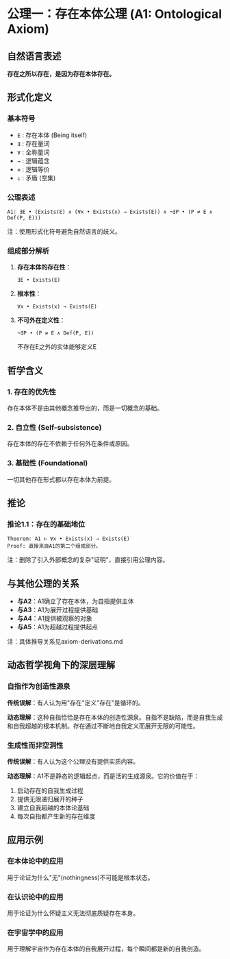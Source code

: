 # 公理一：存在本体公理 (A1: Ontological Axiom)  

## 自然语言表述  

**存在之所以存在，是因为存在本体存在。**  

## 形式化定义  

### 基本符号  
- `E` : 存在本体 (Being itself)  
- `∃` : 存在量词  
- `∀` : 全称量词  
- `→` : 逻辑蕴含  
- `≡` : 逻辑等价  
- `⊥` : 矛盾 (空集)  

### 公理表述  

```  
A1: ∃E • (Exists(E) ∧ (∀x • Exists(x) → Exists(E)) ∧ ¬∃P • (P ≠ E ∧ Def(P, E)))  
```  
注：使用形式化符号避免自然语言的歧义。  

### 组成部分解析  

1. **存在本体的存在性**：  
   ```  
   ∃E • Exists(E)  
   ```  

2. **根本性**：  
   ```  
   ∀x • Exists(x) → Exists(E)  
   ```  

4. **不可外在定义性**：  
   ```  
   ¬∃P • (P ≠ E ∧ Def(P, E))  
   ```  
   不存在E之外的实体能够定义E  

## 哲学含义  

### 1. 存在的优先性  
存在本体不是由其他概念推导出的，而是一切概念的基础。  

### 2. 自立性 (Self-subsistence)  
存在本体的存在不依赖于任何外在条件或原因。  

### 3. 基础性 (Foundational)  
一切其他存在形式都以存在本体为前提。  

## 推论  

### 推论1.1：存在的基础地位  
```  
Theorem: A1 ⊢ ∀x • Exists(x) → Exists(E)  
Proof: 直接来自A1的第二个组成部分。  
```  

注：删除了引入外部概念的复杂"证明"，直接引用公理内容。  

## 与其他公理的关系  

- **与A2**：A1确立了存在本体，为自指提供主体  
- **与A3**：A1为展开过程提供基础  
- **与A4**：A1提供被观察的对象  
- **与A5**：A1为超越过程提供起点  

注：具体推导关系见axiom-derivations.md  

## 动态哲学视角下的深层理解  

### 自指作为创造性源泉  
**传统误解**：有人认为用"存在"定义"存在"是循环的。  

**动态理解**：这种自指恰恰是存在本体的创造性源泉。自指不是缺陷，而是自我生成和自我超越的根本机制。存在通过不断地自我定义而展开无限的可能性。  

### 生成性而非空洞性  
**传统误解**：有人认为这个公理没有提供实质内容。  

**动态理解**：A1不是静态的逻辑起点，而是活的生成源泉。它的价值在于：  
1. 启动存在的自我生成过程  
2. 提供无限递归展开的种子  
3. 建立自我超越的本体论基础  
4. 每次自指都产生新的存在维度  

## 应用示例  

### 在本体论中的应用  
用于论证为什么"无"(nothingness)不可能是根本状态。  

### 在认识论中的应用  
用于论证为什么怀疑主义无法彻底质疑存在本身。  

### 在宇宙学中的应用  
用于理解宇宙作为存在本体的自我展开过程，每个瞬间都是新的自我创造。  